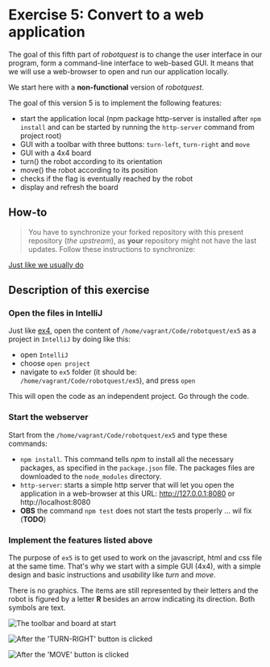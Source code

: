 # Exercise 5: Convert to a web application

The goal of this fifth part of _robotquest_ is to change the user interface in our program, form a command-line interface to web-based GUI. It means that we will use a web-browser to open and run our application locally. 

We start here with a **non-functional** version of _robotquest_. 

The goal of this version 5 is to implement the following features:
 - start the application local (npm package http-server is installed after `npm install` and can be started by running the `http-server` command from project root)
 - GUI with a toolbar with three buttons: `turn-left`, `turn-right` and `move`
 - GUI with a 4x4 board 
 - turn() the robot according to its orientation
 - move() the robot according to its position
 - checks if the flag is eventually reached by the robot
 - display and refresh the board 

## How-to 
> You have to synchronize your forked repository with this present repository (_the upstream_), as **your** repository might not have the last updates. Follow these instructions to synchronize:

[Just like we usually do](https://github.com/WeIgniteTech/robotquest/tree/master/ex3#how-to)


## Description of this exercise

### Open the files in IntelliJ
Just like [ex4](https://github.com/WeIgniteTech/robotquest/blob/master/ex4/README.md#open-the-files-in-intellij), open the content of `/home/vagrant/Code/robotquest/ex5` as a project in `IntelliJ` by doing like this: 
 - open `IntelliJ`
 - choose `open project`
 - navigate to `ex5` folder (it should be: `/home/vagrant/Code/robotquest/ex5`), and press `open`

This will open the code as an independent project. Go through the code. 


### Start the webserver
Start from the `/home/vagrant/Code/robotquest/ex5` and type these commands: 
 - `npm install`. This command tells _npm_ to install all the necessary packages, as specified in the `package.json` file. The packages files are downloaded to the `node_modules` directory. 
 - `http-server`: starts a simple http server that will let you open the application in a web-browser at this URL: http://127.0.0.1:8080 or http://localhost:8080  
 - **OBS** the command `npm test` does not start the tests properly ... wil fix (**TODO**)


### Implement the features listed above
The purpose of `ex5` is to get used to work on the javascript, html and css file at the same time. That's why we start with a simple GUI (4x4), with a simple design and basic instructions and _usability_ like _turn_ and _move_. 

There is no graphics. The items are still represented by their letters and the robot is figured by a letter **R** besides an arrow indicating its direction. Both symbols are text. 

![The toolbar and board at start](https://raw.githubusercontent.com/WeIgniteTech/robotquest/master/ex5/readme-img/board_1.png)

![After the 'TURN-RIGHT' button is clicked](https://raw.githubusercontent.com/WeIgniteTech/robotquest/master/ex5/readme-img/board_2.png)

![After the 'MOVE' button is clicked](https://raw.githubusercontent.com/WeIgniteTech/robotquest/master/ex5/readme-img/board_3.png)

